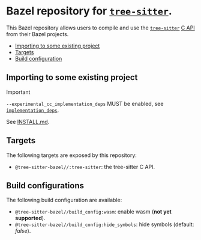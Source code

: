# Bazel repository for [`tree-sitter`].

This Bazel repository allows users to compile and use the [`tree-sitter`] [C API]
from their Bazel projects.


  - [Importing to some existing project](#importing)
  - [Targets](#targets)
  - [Build configuration](#build-config)

## Importing to some existing project<a name="importing"></a>

> [!IMPORTANT]
> `--experimental_cc_implementation_deps` MUST be enabled, see [`implementation_deps`].

See [INSTALL.md](INSTALL.md).

## Targets<a name="targets"></a>

The following targets are exposed by this repository:

  - `@tree-sitter-bazel//:tree-sitter`: the tree-sitter C API.

## Build configurations<a name="build-config"></a>

The following build configuration are available:

  - `@tree-sitter-bazel//build_config:wasm`: enable wasm (**not yet supported**).
  - `@tree-sitter-bazel//build_config:hide_symbols`: hide symbols (default: _false_).


[`tree-sitter`]: https://github.com/tree-sitter/tree-sitter
[C API]: https://github.com/tree-sitter/tree-sitter/blob/master/lib/include/tree_sitter/api.h
[`WORKSPACE`]: https://bazel.build/concepts/build-ref
[`bazel_dep`]: https://bazel.build/rules/lib/globals/module#bazel_dep
[`archive_override`]: https://bazel.build/rules/lib/globals/module#archive_override
[`implementation_deps`]: https://bazel.build/reference/be/c-cpp#cc_library.implementation_deps
